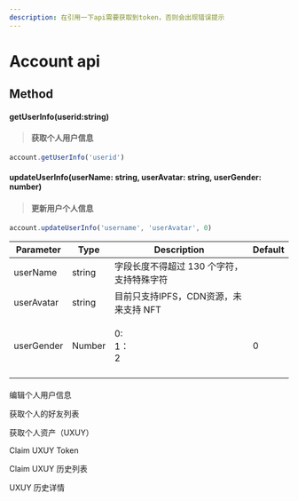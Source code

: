 ```yaml
---
description: 在引用一下api需要获取到token，否则会出现错误提示
---
```


# Account api

## &#x20;Method

#### getUserInfo(userid:string)

> #### 获取个人用户信息

```typescript
account.getUserInfo('userid')
```

#### updateUserInfo(userName: string, userAvatar: string, userGender: number)

> #### 更新用户个人信息

```typescript
account.updateUserInfo('username', 'userAvatar', 0)
```

| **Parameter** | **Type** | **Description**          | **Default** |
| ------------- | -------- | ------------------------ | ----------- |
| userName      | string   | 字段长度不得超过 130 个字符，支持特殊字符  |             |
| userAvatar    | string   | 目前只支持IPFS，CDN资源，未来支持 NFT |             |
| userGender    | Number   | <p>0: <br>1：<br>2</p>    | 0           |
|               |          |                          |             |

####

编辑个人用户信息



获取个人的好友列表



获取个人资产（UXUY）



Claim UXUY Token



Claim UXUY 历史列表



UXUY 历史详情
